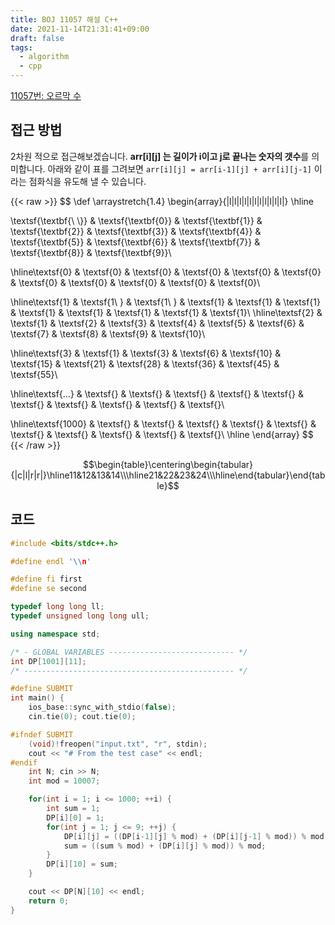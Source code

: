 ```yaml
---
title: BOJ 11057 해설 C++
date: 2021-11-14T21:31:41+09:00
draft: false
tags:
  - algorithm
  - cpp
---
```

<!--more-->
[11057번: 오르막 수](https://www.acmicpc.net/problem/11057)

## 접근 방법

2차원 적으로 접근해보겠습니다. **arr[i][j] 는 길이가 i이고 j로 끝나는 숫자의 갯수**를 의미합니다. 아래와 같이 표를 그려보면 `arr[i][j] = arr[i-1][j] + arr[i][j-1]` 이라는 점화식을 유도해 낼 수 있습니다.

{{< raw >}}
$$
\def
\arraystretch{1.4}
\begin{array}{|l|l|l|l|l|l|l|l|l|l|l|}
\hline

\textsf{\textbf{\ \\}} & \textsf{\textbf{0}} & \textsf{\textbf{1}} & \textsf{\textbf{2}} & \textsf{\textbf{3}} & \textsf{\textbf{4}} & \textsf{\textbf{5}} & \textsf{\textbf{6}} & \textsf{\textbf{7}} & \textsf{\textbf{8}} & \textsf{\textbf{9}}\\

\hline\textsf{0} & \textsf{0} & \textsf{0} & \textsf{0} & \textsf{0} & \textsf{0} & \textsf{0} & \textsf{0} & \textsf{0} & \textsf{0} & \textsf{0}\\

\hline\textsf{1} & \textsf{1\ } & \textsf{1\ } & \textsf{1} & \textsf{1} & \textsf{1} & \textsf{1} & \textsf{1} & \textsf{1} & \textsf{1} & \textsf{1}\\
\hline\textsf{2} & \textsf{1} & \textsf{2} & \textsf{3} & \textsf{4} & \textsf{5} & \textsf{6} & \textsf{7} & \textsf{8} & \textsf{9} & \textsf{10}\\

\hline\textsf{3} & \textsf{1} & \textsf{3} & \textsf{6} & \textsf{10} & \textsf{15} & \textsf{21} & \textsf{28} & \textsf{36} & \textsf{45} & \textsf{55}\\

\hline\textsf{...} & \textsf{} & \textsf{} & \textsf{} & \textsf{} & \textsf{} & \textsf{} & \textsf{} & \textsf{} & \textsf{} & \textsf{}\\

\hline\textsf{1000} & \textsf{} & \textsf{} & \textsf{} & \textsf{} & \textsf{} & \textsf{} & \textsf{} & \textsf{} & \textsf{} & \textsf{}\\
\hline
\end{array}
$$
{{< /raw >}}


$$\begin{table}\centering\begin{tabular}{|c|l|r|r|}\hline11&12&13&14\\\hline21&22&23&24\\\hline\end{tabular}\end{table}$$

## 코드

```cpp
#include <bits/stdc++.h>

#define endl '\\n'

#define fi first
#define se second

typedef long long ll;
typedef unsigned long long ull;

using namespace std;

/* - GLOBAL VARIABLES ---------------------------- */
int DP[1001][11];
/* ----------------------------------------------- */

#define SUBMIT
int main() {
    ios_base::sync_with_stdio(false);
    cin.tie(0); cout.tie(0);

#ifndef SUBMIT
    (void)!freopen("input.txt", "r", stdin);
    cout << "# From the test case" << endl;
#endif
    int N; cin >> N;
    int mod = 10007;

    for(int i = 1; i <= 1000; ++i) {
        int sum = 1;
        DP[i][0] = 1;
        for(int j = 1; j <= 9; ++j) {
            DP[i][j] = ((DP[i-1][j] % mod) + (DP[i][j-1] % mod)) % mod;
            sum = ((sum % mod) + (DP[i][j] % mod)) % mod;
        }
        DP[i][10] = sum;
    }

    cout << DP[N][10] << endl;
    return 0;
}
```
